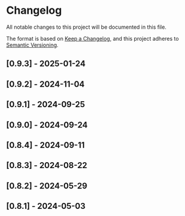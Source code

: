 # Changelog

All notable changes to this project will be documented in this file.

The format is based on [Keep a Changelog](https://keepachangelog.com/en/1.0.0/), and this project
adheres to [Semantic Versioning](https://semver.org/spec/v2.0.0.html).

## [0.9.3] - 2025-01-24

## [0.9.2] - 2024-11-04

## [0.9.1] - 2024-09-25

## [0.9.0] - 2024-09-24

## [0.8.4] - 2024-09-11

## [0.8.3] - 2024-08-22

## [0.8.2] - 2024-05-29

## [0.8.1] - 2024-05-03
